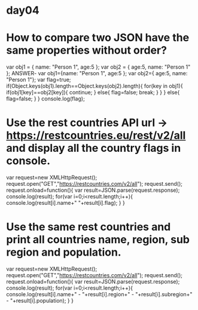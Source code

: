 # day04
# How to compare two JSON have the same properties without order?
var obj1 = { name: "Person 1", age:5 };
var obj2 = { age:5, name: "Person 1" };
ANSWER- var obj1={name: "Person 1", age:5 };
 var obj2={ age:5, name: "Person 1"};
 var flag=true;
 if(Object.keys(obj1).length==Object.keys(obj2).length){
  for(key in obj1){
    if(obj1[key]==obj2[key]){
      continue;
    }
    else{
      flag=false;
      break;
    }
  }
 }
 else{
  flag=false;
 }
}
console.log(flag);


# Use the rest countries API url -> https://restcountries.eu/rest/v2/all and display all the country flags in console.
var request=new XMLHttpRequest();
request.open("GET","https://restcountries.com/v2/all");
request.send();
request.onload=function(){
  var result=JSON.parse(request.response);
  console.log(result);
  for(var i=0;i<result.length;i++){
    console.log(result[i].name+" "+result[i].flag);
  }
}

# Use the same rest countries and print all countries name, region, sub region and population.
var request=new XMLHttpRequest();
request.open("GET","https://restcountries.com/v2/all");
request.send();
request.onload=function(){
  var result=JSON.parse(request.response);
  console.log(result);
  for(var i=0;i<result.length;i++){
    console.log(result[i].name+" - "+result[i].region+" - "+result[i].subregion+" - "+result[i].population);
  }
}
